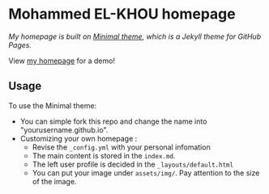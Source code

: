 # Mohammed EL-KHOU homepage

*My homepage is built on [Minimal theme](http://pages-themes.github.io/minimal), which is a Jekyll theme for GitHub Pages.*

View [my homepage](https://m-elkhou.github.io/) for a demo!
## Usage

To use the Minimal theme:
* You can simple fork this repo and change the name into "yourusername.github.io".
* Customizing your own homepage :
  - Revise the `_config.yml` with your personal infomation
  - The main content is stored in the `index.md`. 
  - The left user profile is decided in the `_layouts/default.html`
  - You can put your image under `assets/img/`. Pay attention to the size of the image.
